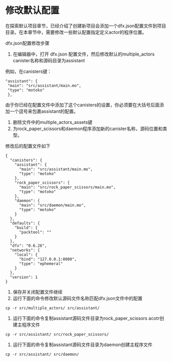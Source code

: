 # 修改默认配置

在探索默认项目章节，已经介绍了创建新项目会添加一个dfx.json配置文件到项目目录。在本章节中，需要修改一些默认配置指定定义actor的程序位置。

dfx.json配置修改步骤

1. 在编辑器中，打开 dfx.json 配置文件，然后修改默认的multiple\_actors canister名称和源码目录为assistant

例如，在canisters键：

```text
"assistant": {
 "main": "src/assistant/main.mo",
 "type": "motoko"
 },
```

由于你已经在配置文件中添加了这个canisters的设置，你必须要在大括号后面添加一个逗号来包裹assistant的配置。

1. 删除文件中的multiple\_actors\_assets键
2. 为rock\_paper\_scissors和daemon程序添加新的canister名称，源码位置和类型。

修改后的配置文件如下

```text
{
  "canisters": {
    "assistant": {
      "main": "src/assistant/main.mo",
      "type": "motoko"
    },
    "rock_paper_scissors": {
      "main": "src/rock_paper_scissors/main.mo",
      "type": "motoko"
    },
    "daemon": {
      "main": "src/daemon/main.mo",
      "type": "motoko"
    }
  },
  "defaults": {
    "build": {
      "packtool": ""
    }
  },
  "dfx": "0.6.26",
  "networks": {
    "local": {
      "bind": "127.0.0.1:8000",
      "type": "ephemeral"
    }
  },
  "version": 1
}
```

1. 保存并关闭配置文件继续
2. 运行下面的命令修改默认源码文件名称匹配dfx.json文件中的配置

```text
cp -r src/multiple_actors/ src/assistant/
```

1. 运行下面的命令复制assistant源码文件目录为rock\_paper\_scissors acotr创建主程序文件

```text
cp -r src/assistant/ src/rock_paper_scissors/
```

1. 运行下面的命令复制assistant源码文件目录为daemon创建主程序文件

```text
cp -r src/assistant/ src/daemon/
```

